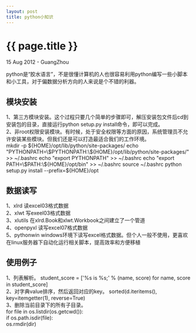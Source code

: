 ```yaml
---
layout: post
title: python小知识
---
```


 {{ page.title }}
================
<p class="meta">15 Aug 2012 - GuangZhou</p>

   python是“胶水语言”，不是很懂计算机的人也很容易利用python编写一些小脚本和小工具，对于偏数据分析方向的人来说是个不错的利器。

模块安装    
-----------------------  
1、第三方模块安装。这个过程只要几个简单的步骤即可，解压安装包文件后cd到安装包的目录，直接运行python setup.py install命令，即可以完成。  
2、非root权限安装模块。有时候，处于安全权限等方面的原因，系统管理员不允许安装某些模块。但我们还是可以打造最适合我们的工作环境。  
    mkdir -p ${HOME}/opt/lib/python/site-packages/  
    echo "PYTHONPATH=\$PYTHONPATH:\${HOME}/opt/lib/python/site-packages/" >> ~/.bashrc  
    echo "export PYTHONPATH" >> ~/.bashrc  
    echo "export PATH=\$PATH:\${HOME}/opt/bin" >> ~/.bashrc  
    source ~/.bashrc  
    python setup.py install --prefix=${HOME}/opt  
  

数据读写
-----------------------  
1、xlrd 读excel03格式数据  
2、xlwt 写exeel03格式数据  
3、xlutils 在xlrd.Book和xlwt.Workbook之间建立了一个管道  
4、openpyxl 读写excel07格式数据  
5、pythonwin windows环境下读写excel格式数据。但个人一般不使用，更喜欢在linux服务器下自动化运行相关脚本，提高效率和方便移植  
  

使用例子  
-----------------------  
1、列表解析。 student_score = ['%s is %s;' % (name, score) for name, score in student_score]  
2、对字典value排序，然后返回对应的key。 sorted(d.iteritems(), key=itemgetter(1), reverse=True)  
3、删除当前目录下的所有子目录。  
    for file in os.listdir(os.getcwd()):  
        if os.path.isdir(file):  
            os.rmdir(dir)
